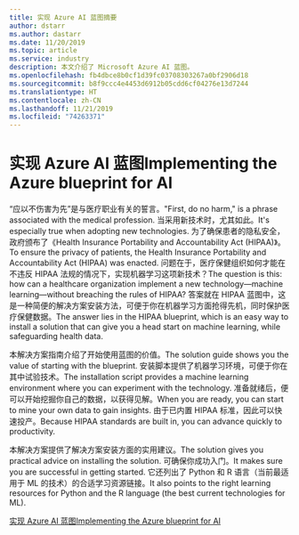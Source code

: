 ```yaml
---
title: 实现 Azure AI 蓝图摘要
author: dstarr
ms.author: dastarr
ms.date: 11/20/2019
ms.topic: article
ms.service: industry
description: 本文介绍了 Microsoft Azure AI 蓝图。
ms.openlocfilehash: fb4dbce8b0cf1d39fc03708303267a0bf2906d18
ms.sourcegitcommit: b8f9ccc4e4453d6912b05cdd6cf04276e13d7244
ms.translationtype: HT
ms.contentlocale: zh-CN
ms.lasthandoff: 11/21/2019
ms.locfileid: "74263371"
---
```

# <a name="implementing-the-azure-blueprint-for-ai"></a><span data-ttu-id="46784-103">实现 Azure AI 蓝图</span><span class="sxs-lookup"><span data-stu-id="46784-103">Implementing the Azure blueprint for AI</span></span>

<span data-ttu-id="46784-104">“应以不伤害为先”是与医疗职业有关的誓言。</span><span class="sxs-lookup"><span data-stu-id="46784-104">"First, do no harm," is a phrase associated with the medical profession.</span></span> <span data-ttu-id="46784-105">当采用新技术时，尤其如此。</span><span class="sxs-lookup"><span data-stu-id="46784-105">It's especially true when adopting new technologies.</span></span> <span data-ttu-id="46784-106">为了确保患者的隐私安全，政府颁布了《Health Insurance Portability and Accountability Act (HIPAA)》。</span><span class="sxs-lookup"><span data-stu-id="46784-106">To ensure the privacy of patients, the Health Insurance Portability and Accountability Act (HIPAA) was enacted.</span></span> <span data-ttu-id="46784-107">问题在于，医疗保健组织如何才能在不违反 HIPAA 法规的情况下，实现机器学习这项新技术？</span><span class="sxs-lookup"><span data-stu-id="46784-107">The question is this: how can a healthcare organization implement a new technology—machine learning—without breaching the rules of HIPAA?</span></span> <span data-ttu-id="46784-108">答案就在 HIPAA 蓝图中，这是一种简便的解决方案安装方法，可便于你在机器学习方面抢得先机，同时保护医疗保健数据。</span><span class="sxs-lookup"><span data-stu-id="46784-108">The answer lies in the HIPAA blueprint, which is an easy way to install a solution that can give you a head start on machine learning, while safeguarding health data.</span></span>

<span data-ttu-id="46784-109">本解决方案指南介绍了开始使用蓝图的价值。</span><span class="sxs-lookup"><span data-stu-id="46784-109">The solution guide shows you the value of starting with the blueprint.</span></span> <span data-ttu-id="46784-110">安装脚本提供了机器学习环境，可便于你在其中试验技术。</span><span class="sxs-lookup"><span data-stu-id="46784-110">The installation script provides a machine learning environment where you can experiment with the technology.</span></span> <span data-ttu-id="46784-111">准备就绪后，便可以开始挖掘你自己的数据，以获得见解。</span><span class="sxs-lookup"><span data-stu-id="46784-111">When you are ready, you can start to mine your own data to gain insights.</span></span> <span data-ttu-id="46784-112">由于已内置 HIPAA 标准，因此可以快速投产。</span><span class="sxs-lookup"><span data-stu-id="46784-112">Because HIPAA standards are built in, you can advance quickly to productivity.</span></span>

<span data-ttu-id="46784-113">本解决方案提供了解决方案安装方面的实用建议。</span><span class="sxs-lookup"><span data-stu-id="46784-113">The solution gives you practical advice on installing the solution.</span></span> <span data-ttu-id="46784-114">可确保你成功入门。</span><span class="sxs-lookup"><span data-stu-id="46784-114">It makes sure you are successful in getting started.</span></span> <span data-ttu-id="46784-115">它还列出了 Python 和 R 语言（当前最适用于 ML 的技术）的合适学习资源链接。</span><span class="sxs-lookup"><span data-stu-id="46784-115">It also points to the right learning resources for Python and the R language (the best current technologies for ML).</span></span>

[<span data-ttu-id="46784-116">实现 Azure AI 蓝图</span><span class="sxs-lookup"><span data-stu-id="46784-116">Implementing the Azure blueprint for AI</span></span>](/azure/industry/health/sg-healthcare-ai-blueprint?WT.mc_id=health-docs-dastarr)

